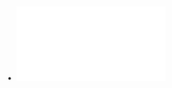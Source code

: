 - ![Timothy D. Wilson - Strangers to Ourselves_ Discovering the Adaptive Unconscious (2004).pdf](../assets/Timothy_D._Wilson_-_Strangers_to_Ourselves_Discovering_the_Adaptive_Unconscious_(2004)_1687682617219_0.pdf)